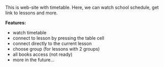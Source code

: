 This is web-site with timetable. Here, we can watch school schedule, get link to lessons and more.

**Features:**
  - watch timetable
  - connect to lesson by pressing the table cell
  - connect directly to the current lesson
  - choose group (for lessons with 2 groups)
  - all books access (not ready)
  - more in the future...
